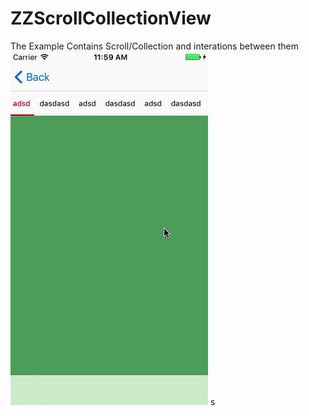 # ZZScrollCollectionView
The Example Contains Scroll/Collection and interations between them 
![](https://github.com/a279649802/ZZScrollCollectionView/raw/master/ZZSCGIF.gif) 
s 
